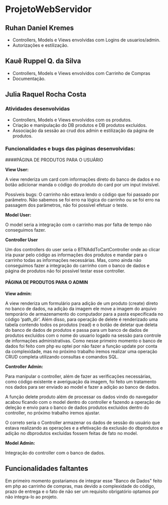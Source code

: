 # ProjetoWebServidor

## Ruhan Daniel Kremes
- Controllers, Models e Views envolvidas com Logins de usuarios/admin.
- Autorizações e estilização.

## Kauê Ruppel Q. da Silva 

- Controllers, Models e Views envolvidos com Carrinho de Compras
- Documentação.

## Julia Raquel Rocha Costa
### Atividades desenvolvidas

- Controllers, Models e Views envolvidos com os produtos.
- Criação e manipulação do DB produtos e DB produtos excluídos.
- Associação da sessão ao crud dos admin e estilização da página de produtos.

### Funcionalidades e bugs das páginas desenvolvidas:

####PÁGINA DE PRODUTOS PARA O USUÁRIO 
            
__View User:__

 A view renderiza um card com informações direto do banco de dados e no botão adicionar manda o código do produto do card por um input invisível.

Possíveis bugs: O carrinho não estava lendo o código que foi passado por parâmetro.
Não sabemos se foi erro na lógica do carrinho ou se foi erro na passagem dos parâmetros, não foi possível efetuar o teste.

__Model User:__

O model seria a integração com o carrinho mas por falta de tempo não conseguimos fazer.

__Controller User__

Um dos controllers do user seria o BTNAddToCartController onde ao clicar iria puxar pelo código as informações dos produtos e mandar para o carrinho todas as informações necessárias. Mas, como ainda não conseguimos fazer a integração do carrinho com o banco de dados e página de produtos não foi possível testar esse controller.

#### PÁGINA DE PRODUTOS PARA O ADMIN

__View admin:__

A view renderiza um formulário para adição de um produto (create) direto no banco de dados, na adição da imagem ele move a imagem do arquivo temporário de armazenamento do computador para a pasta especificada no código ‘path_dir’. Além disso, para operação de delete é renderizado uma tabela contendo todos os produtos (read) e o botão de deletar que deleta do banco de dados de produtos e passa para um banco de dados de produtos excluídos com o nome do usuario logado na sessão para controle de informações administrativas. Como nesse primeiro momento o banco de dados foi feito com php eu optei por não fazer a função update por conta da complexidade, mas no próximo trabalho iremos realizar uma operação CRUD completa utilizando consultas e comandos SQL.

__Controller Admin:__

Para manipular o controller, além de fazer as verificações necessárias, como código existente e averiguação da imagem, foi feito um tratamento nos dados para ser enviado ao model e fazer a adição ao banco de dados.

A função delete produto além de processar os dados vindo do navegador acabou ficando com o model dentro do controller e fazendo a operação de deleção e envio para o banco de dados produtos excluidos dentro do controller, no próximo trabalho iremos ajustar.

O correto seria o Controller armazenar os dados de sessão do usuário que estava realizando as operações e a efetivação da exclusão do dbprodutos e adição no dbprodutos excluídas fossem feitas de fato no model.

__Model Admin:__

Integração do controller com o banco de dados.

## Funcionalidades faltantes

Em primeiro momento gostariamos de integrar esse "Banco de Dados" feito em php ao carrinho de compras, mas devido a complexidade do código, prazo de entrega e o fato de não ser um requisito obrigatório optamos por não integra-lo ao projeto.